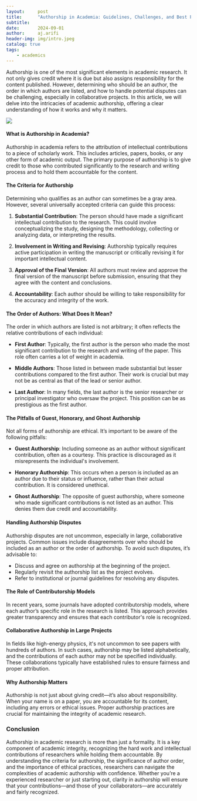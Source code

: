 ```yaml
---
layout:     post
title:      "Authorship in Academia: Guidelines, Challenges, and Best Practices"
subtitle:   
date:       2024-09-01
author:     aj.arifi
header-img: img/intro.jpeg
catalog: true
tags:
    - academics
---
```


Authorship is one of the most significant elements in academic research. 
It not only gives credit where it is due but also assigns responsibility for the content published. 
However, determining who should be an author, the order in which authors are listed, 
and how to handle potential disputes can be challenging, especially in collaborative projects. 
In this article, we will delve into the intricacies of academic authorship, offering a clear understanding of how it works and why it matters.

![](https://www.internationalscienceediting.com/wp-content/uploads/2019/05/Authorship_blog-image-1280x720.jpg)

#### What is Authorship in Academia?

Authorship in academia refers to the attribution of intellectual contributions to a piece of scholarly work. 
This includes articles, papers, books, or any other form of academic output. 
The primary purpose of authorship is to give credit to those who contributed significantly 
to the research and writing process and to hold them accountable for the content.

#### The Criteria for Authorship

Determining who qualifies as an author can sometimes be a gray area. 
However, several universally accepted criteria can guide this process:

1. **Substantial Contribution**: The person should have made a significant intellectual contribution to the research. 
This could involve conceptualizing the study, designing the methodology, collecting or analyzing data, or interpreting the results.

2. **Involvement in Writing and Revising**: Authorship typically requires active participation 
in writing the manuscript or critically revising it for important intellectual content.

3. **Approval of the Final Version**: All authors must review and approve the final 
version of the manuscript before submission, ensuring that they agree with the content and conclusions.

4. **Accountability**: Each author should be willing to take responsibility for the accuracy and integrity of the work.

#### The Order of Authors: What Does It Mean?

The order in which authors are listed is not arbitrary; it often reflects the relative contributions of each individual:

- **First Author**: Typically, the first author is the person who made the most significant contribution to the research and writing of the paper. 
This role often carries a lot of weight in academia.

- **Middle Authors**: Those listed in between made substantial but lesser contributions compared to the first author. 
Their work is crucial but may not be as central as that of the lead or senior author.

- **Last Author**: In many fields, the last author is the senior researcher or principal investigator who oversaw the project. 
This position can be as prestigious as the first author.

#### The Pitfalls of Guest, Honorary, and Ghost Authorship

Not all forms of authorship are ethical. It’s important to be aware of the following pitfalls:

- **Guest Authorship**: Including someone as an author without significant contribution, often as a courtesy. 
This practice is discouraged as it misrepresents the individual's involvement.

- **Honorary Authorship**: This occurs when a person is included as an author due to their status or influence, 
rather than their actual contribution. It is considered unethical.

- **Ghost Authorship**: The opposite of guest authorship, where someone who made significant 
contributions is not listed as an author. This denies them due credit and accountability.

#### Handling Authorship Disputes

Authorship disputes are not uncommon, especially in large, collaborative projects. 
Common issues include disagreements over who should be included as an author or the order of authorship. 
To avoid such disputes, it’s advisable to:

- Discuss and agree on authorship at the beginning of the project.
- Regularly revisit the authorship list as the project evolves.
- Refer to institutional or journal guidelines for resolving any disputes.

#### The Role of Contributorship Models

In recent years, some journals have adopted contributorship models, where each author’s specific role in the research is listed. 
This approach provides greater transparency and ensures that each contributor's role is recognized.

#### Collaborative Authorship in Large Projects

In fields like high-energy physics, it's not uncommon to see papers with hundreds of authors. 
In such cases, authorship may be listed alphabetically, and the contributions of each author may not be specified individually. 
These collaborations typically have established rules to ensure fairness and proper attribution.

#### Why Authorship Matters

Authorship is not just about giving credit—it’s also about responsibility. 
When your name is on a paper, you are accountable for its content, including any errors or ethical issues. 
Proper authorship practices are crucial for maintaining the integrity of academic research.

### Conclusion

Authorship in academic research is more than just a formality. 
It is a key component of academic integrity, recognizing the hard work and intellectual 
contributions of researchers while holding them accountable. By understanding the criteria for authorship, 
the significance of author order, and the importance of ethical practices, 
researchers can navigate the complexities of academic authorship with confidence. 
Whether you’re a experienced researcher or just starting out, clarity in authorship will 
ensure that your contributions—and those of your collaborators—are accurately and fairly recognized.



